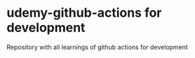 # udemy-github-actions for development
Repository with all learnings of github actions for development